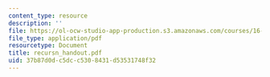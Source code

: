 ```yaml
---
content_type: resource
description: ''
file: https://ol-ocw-studio-app-production.s3.amazonaws.com/courses/16-01-unified-engineering-i-ii-iii-iv-fall-2005-spring-2006/37b87d0dc5dcc5308431d53531748f32_recursn_handout.pdf
file_type: application/pdf
resourcetype: Document
title: recursn_handout.pdf
uid: 37b87d0d-c5dc-c530-8431-d53531748f32
---
```

